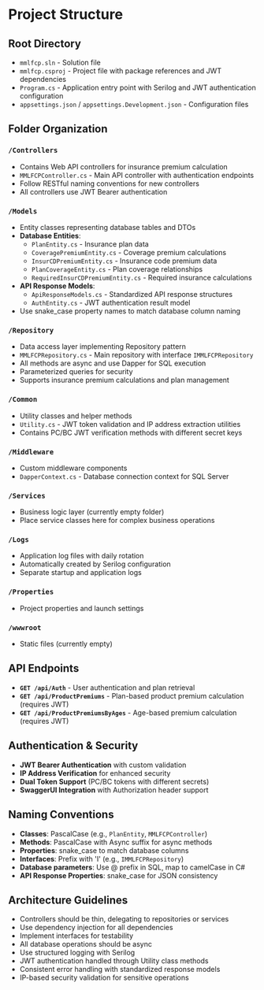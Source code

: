 # Project Structure

## Root Directory
- `mmlfcp.sln` - Solution file
- `mmlfcp.csproj` - Project file with package references and JWT dependencies
- `Program.cs` - Application entry point with Serilog and JWT authentication configuration
- `appsettings.json` / `appsettings.Development.json` - Configuration files

## Folder Organization

### `/Controllers`
- Contains Web API controllers for insurance premium calculation
- `MMLFCPController.cs` - Main API controller with authentication endpoints
- Follow RESTful naming conventions for new controllers
- All controllers use JWT Bearer authentication

### `/Models`
- Entity classes representing database tables and DTOs
- **Database Entities**:
  - `PlanEntity.cs` - Insurance plan data
  - `CoveragePremiumEntity.cs` - Coverage premium calculations
  - `InsurCDPremiumEntity.cs` - Insurance code premium data
  - `PlanCoverageEntity.cs` - Plan coverage relationships
  - `RequiredInsurCDPremiumEntity.cs` - Required insurance calculations
- **API Response Models**:
  - `ApiResponseModels.cs` - Standardized API response structures
  - `AuthEntity.cs` - JWT authentication result model
- Use snake_case property names to match database column naming

### `/Repository`
- Data access layer implementing Repository pattern
- `MMLFCPRepository.cs` - Main repository with interface `IMMLFCPRepository`
- All methods are async and use Dapper for SQL execution
- Parameterized queries for security
- Supports insurance premium calculations and plan management

### `/Common`
- Utility classes and helper methods
- `Utility.cs` - JWT token validation and IP address extraction utilities
- Contains PC/BC JWT verification methods with different secret keys

### `/Middleware`
- Custom middleware components
- `DapperContext.cs` - Database connection context for SQL Server

### `/Services`
- Business logic layer (currently empty folder)
- Place service classes here for complex business operations

### `/Logs`
- Application log files with daily rotation
- Automatically created by Serilog configuration
- Separate startup and application logs

### `/Properties`
- Project properties and launch settings

### `/wwwroot`
- Static files (currently empty)

## API Endpoints
- **`GET /api/Auth`** - User authentication and plan retrieval
- **`GET /api/ProductPremiums`** - Plan-based product premium calculation (requires JWT)
- **`GET /api/ProductPremiumsByAges`** - Age-based premium calculation (requires JWT)

## Authentication & Security
- **JWT Bearer Authentication** with custom validation
- **IP Address Verification** for enhanced security
- **Dual Token Support** (PC/BC tokens with different secrets)
- **SwaggerUI Integration** with Authorization header support

## Naming Conventions
- **Classes**: PascalCase (e.g., `PlanEntity`, `MMLFCPController`)
- **Methods**: PascalCase with Async suffix for async methods
- **Properties**: snake_case to match database columns
- **Interfaces**: Prefix with 'I' (e.g., `IMMLFCPRepository`)
- **Database parameters**: Use @ prefix in SQL, map to camelCase in C#
- **API Response Properties**: snake_case for JSON consistency

## Architecture Guidelines
- Controllers should be thin, delegating to repositories or services
- Use dependency injection for all dependencies
- Implement interfaces for testability
- All database operations should be async
- Use structured logging with Serilog
- JWT authentication handled through Utility class methods
- Consistent error handling with standardized response models
- IP-based security validation for sensitive operations